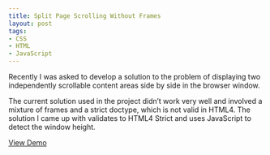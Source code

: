 ```yaml
---
title: Split Page Scrolling Without Frames
layout: post
tags:
- CSS
- HTML
- JavaScript
---
```


Recently I was asked to develop a solution to the problem of displaying two independently scrollable content areas side by side in the browser window. 

The current solution used in the project didn’t work very well and involved a mixture of frames and a strict doctype, which is not valid in HTML4. The solution I came up with validates to HTML4 Strict and uses JavaScript to detect the window height. 

[View Demo](http://www.waynemoir.com/wp-content/uploads/2010/12/split.page.with.no.frames.html)
